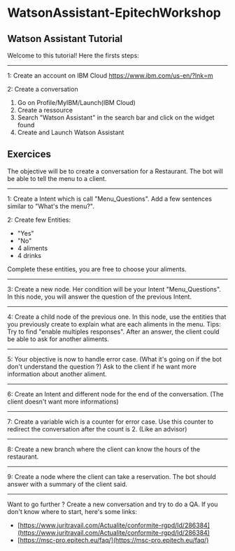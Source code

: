 
# WatsonAssistant-EpitechWorkshop
Watson Assistant Tutorial
---

Welcome to this tutorial! Here the firsts steps:
___

1:  Create an account on IBM Cloud
    https://www.ibm.com/us-en/?lnk=m
    
2:  Create a conversation
 1. Go on Profile/MyIBM/Launch(IBM Cloud)
 2. Create a ressource
 3. Search "Watson Assistant" in the search bar and click on the widget
    found
 4. Create and Launch Watson Assistant

Exercices
-
The objective will be to create a conversation for a Restaurant. The bot will be able to tell the menu to a client.
___
1: Create a Intent which is call "Menu_Questions". Add a few sentences similar to "What's the menu?".
  
2: Create few Entities: 
 - "Yes"
 - "No"
 - 4 aliments
 - 4 drinks
 
 Complete these entities, you are free to choose your aliments.
___

3: Create a new node. Her condition will be your Intent "Menu_Questions". In this node, you will answer the question of the previous Intent.
___

4: Create a child node of the previous one. In this node, use the entities that you previously create to explain what are each aliments in the menu.
Tips: Try to find "enable multiples responses".
After an answer, the client could be able to ask for another aliments.
___

5: Your objective is now to handle error case. (What it's going on if the bot don't understand the question ?)
Ask to the client if he want more information about another aliment.
___

6: Create an Intent and different node for the end of the conversation. (The client doesn't want more informations)
___

7: Create a variable wich is a counter for error case. Use this counter to redirect the conversation after the count is 2. (Like an advisor)
___

8: Create a new branch where the client can know the hours of the restaurant.
___

9: Create a node where the client can take a reservation. The bot should answer with a summary of the client said.
___

Want to go further ? Create a new conversation and try to do a QA.
If you don't know where to start, here's some links:

 - [https://www.juritravail.com/Actualite/conformite-rgpd/Id/286384](https://www.juritravail.com/Actualite/conformite-rgpd/Id/286384)
 - [https://msc-pro.epitech.eu/faq/](https://msc-pro.epitech.eu/faq/)


